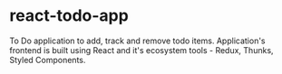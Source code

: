 # react-todo-app

To Do application to add, track and remove todo items. 
Application's frontend is built using React and it's ecosystem tools - Redux, Thunks, Styled Components.
